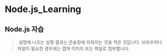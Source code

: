 # Node.js_Learning
## Node.js 자습
>  설명에 나오는 실행 결과는 콘솔창에 띄워지는 것을 적은 것입니다. 브라우저나  파일이 필요한 경우에는 캡쳐 이미지 또는 파일로 첨부합니다.
